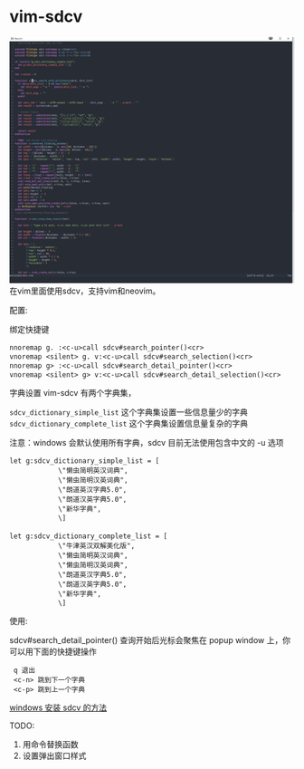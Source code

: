 # vim-sdcv
![sdcv](./sdcv_vim.gif)
在vim里面使用sdcv，支持vim和neovim。

配置:


绑定快捷键
```vimscript
nnoremap g. :<c-u>call sdcv#search_pointer()<cr>
vnoremap <silent> g. v:<c-u>call sdcv#search_selection()<cr>
nnoremap g> :<c-u>call sdcv#search_detail_pointer()<cr>
vnoremap <silent> g> v:<c-u>call sdcv#search_detail_selection()<cr>
```

字典设置
vim-sdcv 有两个字典集， 

`sdcv_dictionary_simple_list` 这个字典集设置一些信息量少的字典
`sdcv_dictionary_complete_list` 这个字典集设置信息量复杂的字典

注意：windows 会默认使用所有字典，sdcv 目前无法使用包含中文的 -u 选项
```
let g:sdcv_dictionary_simple_list = [
			\"懒虫简明英汉词典",
			\"懒虫简明汉英词典",
			\"朗道英汉字典5.0",
			\"朗道汉英字典5.0",
			\"新华字典",
			\]

let g:sdcv_dictionary_complete_list = [
			\"牛津英汉双解美化版",
			\"懒虫简明英汉词典",
			\"懒虫简明汉英词典",
			\"朗道英汉字典5.0",
			\"朗道汉英字典5.0",
			\"新华字典",
			\]

```

使用:

sdcv#search_detail_pointer() 查询开始后光标会聚焦在 popup window 上，你可以用下面的快捷键操作


```
 q 退出
 <c-n> 跳到下一个字典
 <c-p> 跳到上一个字典
```


[windows 安装 sdcv 的方法](./compile-sdcv-in-msys2.md)

TODO:
1. 用命令替换函数
2. 设置弹出窗口样式
